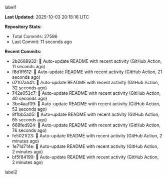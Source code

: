 
label1 
<!-- ACTIVITY_START -->
**Last Updated:** 2025-10-03 20:18:16 UTC

**Repository Stats:**
- Total Commits: 27596
- Last Commit: 11 seconds ago

**Recent Commits:**
- 2b2688932: 🤖 Auto-update README with recent activity (GitHub Action, 11 seconds ago)
- f8d1ff612: 🤖 Auto-update README with recent activity (GitHub Action, 21 seconds ago)
- 07107ab41: 🤖 Auto-update README with recent activity (GitHub Action, 32 seconds ago)
- 742e053c7: 🤖 Auto-update README with recent activity (GitHub Action, 40 seconds ago)
- 3be4aaf09: 🤖 Auto-update README with recent activity (GitHub Action, 52 seconds ago)
- 8f1bb5a05: 🤖 Auto-update README with recent activity (GitHub Action, 65 seconds ago)
- 668fed924: 🤖 Auto-update README with recent activity (GitHub Action, 76 seconds ago)
- fe5021f23: 🤖 Auto-update README with recent activity (GitHub Action, 2 minutes ago)
- 1e71d714e: 🤖 Auto-update README with recent activity (GitHub Action, 2 minutes ago)
- bf5f84199: 🤖 Auto-update README with recent activity (GitHub Action, 2 minutes ago)
<!-- ACTIVITY_END -->

label2
